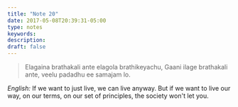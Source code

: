 ```yaml
---
title: "Note 20"
date: 2017-05-08T20:39:31-05:00
type: notes
keywords:
description:
draft: false
---
```

[comment]: # (A note is any quick thought, quote, one-liners or a simple tweet. )

>Elagaina brathakali ante elagola brathikeyachu, Gaani ilage brathakali ante, veelu padadhu ee samajam lo.

*English:* If we want to just live, we can live anyway. But if we want to live our way, on our terms, on our set of principles, the society won't let you.
